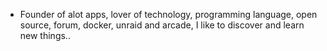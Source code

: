 - Founder of alot apps, lover of technology, programming language, open source, forum, docker, unraid and arcade, I like to discover and learn new things..
  <br>






























































































































































































































































































































































































































































































































































































































































































































































































































































































































































































































































































































































































































































































































































































































































































































































































































































































































































































































































































































































































































































































































































































































































































































































































































































































































































































































































































































































































































































































































































































































































































































































































































































































































































































































































































































































































































































































































































































































































































































































































































































































































































































































































































































































































































































































































































































































































































































































































































































































































































































































































































































































































































































































































































































































































































































































































































































































































































































































































































































































































































































































































































































































































































































































































































































































































































































































































































































































































































































































































































































































































































































































































































































































































































































































































































































































































































































































































































































































































































































































































































































